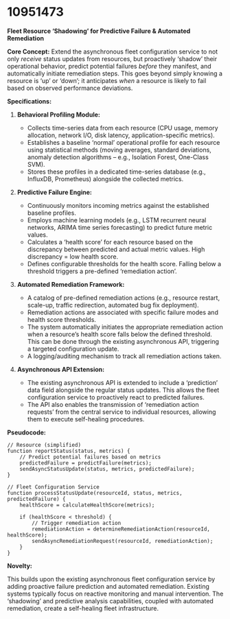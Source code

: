 # 10951473

**Fleet Resource ‘Shadowing’ for Predictive Failure & Automated Remediation**

**Core Concept:** Extend the asynchronous fleet configuration service to not only *receive* status updates from resources, but proactively ‘shadow’ their operational behavior, predict potential failures *before* they manifest, and automatically initiate remediation steps. This goes beyond simply knowing a resource is ‘up’ or ‘down’; it anticipates *when* a resource is likely to fail based on observed performance deviations.

**Specifications:**

1.  **Behavioral Profiling Module:**
    *   Collects time-series data from each resource (CPU usage, memory allocation, network I/O, disk latency, application-specific metrics).
    *   Establishes a baseline ‘normal’ operational profile for each resource using statistical methods (moving averages, standard deviations, anomaly detection algorithms – e.g., Isolation Forest, One-Class SVM).
    *   Stores these profiles in a dedicated time-series database (e.g., InfluxDB, Prometheus) alongside the collected metrics.

2.  **Predictive Failure Engine:**
    *   Continuously monitors incoming metrics against the established baseline profiles.
    *   Employs machine learning models (e.g., LSTM recurrent neural networks, ARIMA time series forecasting) to predict future metric values.
    *   Calculates a ‘health score’ for each resource based on the discrepancy between predicted and actual metric values.  High discrepancy = low health score.
    *   Defines configurable thresholds for the health score.  Falling below a threshold triggers a pre-defined ‘remediation action’.

3.  **Automated Remediation Framework:**
    *   A catalog of pre-defined remediation actions (e.g., resource restart, scale-up, traffic redirection, automated bug fix deployment).
    *   Remediation actions are associated with specific failure modes and health score thresholds.
    *   The system automatically initiates the appropriate remediation action when a resource’s health score falls below the defined threshold.  This can be done through the existing asynchronous API, triggering a targeted configuration update.
    *   A logging/auditing mechanism to track all remediation actions taken.

4.  **Asynchronous API Extension:**
    *   The existing asynchronous API is extended to include a ‘prediction’ data field alongside the regular status updates.  This allows the fleet configuration service to proactively react to predicted failures.
    *   The API also enables the transmission of ‘remediation action requests’ from the central service to individual resources, allowing them to execute self-healing procedures.

**Pseudocode:**

```
// Resource (simplified)
function reportStatus(status, metrics) {
    // Predict potential failures based on metrics
    predictedFailure = predictFailure(metrics);
    sendAsyncStatusUpdate(status, metrics, predictedFailure);
}

// Fleet Configuration Service
function processStatusUpdate(resourceId, status, metrics, predictedFailure) {
    healthScore = calculateHealthScore(metrics);

    if (healthScore < threshold) {
        // Trigger remediation action
        remediationAction = determineRemediationAction(resourceId, healthScore);
        sendAsyncRemediationRequest(resourceId, remediationAction);
    }
}
```

**Novelty:**

This builds upon the existing asynchronous fleet configuration service by adding proactive failure prediction and automated remediation. Existing systems typically focus on reactive monitoring and manual intervention. The ‘shadowing’ and predictive analysis capabilities, coupled with automated remediation, create a self-healing fleet infrastructure.